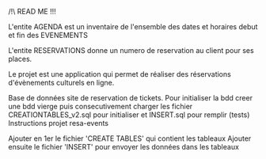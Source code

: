 /!\ READ ME !!!

L'entite AGENDA est un inventaire de l'ensemble des dates et horaires debut et fin des EVENEMENTS

L'entite RESERVATIONS donne un numero de reservation au client pour ses places.

Le projet est une application qui permet de réaliser des réservations d'évènements culturels en ligne.

Base de données site de reservation de tickets. Pour initialiser la bdd creer une bdd vierge puis consecutivement charger les fichier CREATIONTABLES_v2.sql pour initialiser et INSERT.sql pour remplir (tests)
Instructions projet resa-events

Ajouter en 1er le fichier 'CREATE TABLES' qui contient les tableaux
Ajouter ensuite le fichier 'INSERT' pour envoyer les données dans les tableaux
